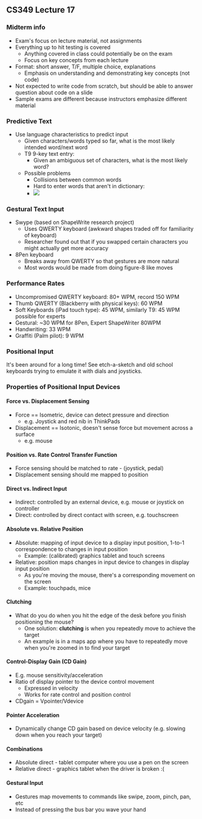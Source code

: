 ## CS349 Lecture 17

### Midterm info

* Exam's focus on lecture material, not assignments
* Everything up to hit testing is covered
  * Anything covered in class could potentially be on the exam
  * Focus on key concepts from each lecture
* Format: short answer, T/F, multiple choice, explanations
  * Emphasis on understanding and demonstrating key concepts (not code)
* Not expected to write code from scratch, but should be able to answer question about code on a slide
* Sample exams are different because instructors emphasize different material

### Predictive Text

* Use language characteristics to predict input
  * Given characters/words typed so far, what is the most likely intended word/next word
  * T9 9-key text entry:
    * Given an ambiguous set of characters, what is the most likely word?
  * Possible problems
    * Collisions between common words
    * Hard to enter words that aren't in dictionary:
    * ![](https://i.imgur.com/aQ2Q5F4.png)

### Gestural Text Input

* Swype (based on ShapeWrite research project)
  * Uses QWERTY keyboard (awkward shapes traded off for familiarity of keyboard)
  * Researcher found out that if you swapped certain characters you might actually get more accuracy
* 8Pen keyboard
  * Breaks away from QWERTY so that gestures are more natural
  * Most words would be made from doing figure-8 like moves

### Performance Rates

* Uncompromised QWERTY keyboard: 80+ WPM, record 150 WPM
* Thumb QWERTY (Blackberry with physical keys): 60 WPM
* Soft Keyboards (iPad touch type): 45 WPM, similarly T9: 45 WPM possible for experts
* Gestural: ~30 WPM for 8Pen, Expert ShapeWriter 80WPM
* Handwriting: 33 WPM
* Graffiti (Palm pilot): 9 WPM

### Positional Input

It's been around for a long time! See etch-a-sketch and old school keyboards trying to emulate it with dials and joysticks.

### Properties of Positional Input Devices

#### Force vs. Displacement Sensing

* Force == Isometric, device can detect pressure and direction
  * e.g. Joystick and red nib in ThinkPads
* Displacement == Isotonic, doesn't sense force but movement across a surface
  * e.g. mouse

#### Position vs. Rate Control Transfer Function

* Force sensing should be matched to rate - (joystick, pedal)
* Displacement sensing should me mapped to position

#### Direct vs. Indirect Input

* Indirect: controlled by an external device, e.g. mouse or joystick on controller
* Direct: controlled by direct contact with screen, e.g. touchscreen

#### Absolute vs. Relative Position

* Absolute: mapping of input device to a display input position, 1-to-1 correspondence to changes in input position
  * Example: (calibrated) graphics tablet and touch screens
* Relative: position maps changes in input device to changes in display input position
  * As you're moving the mouse, there's a corresponding movement on the screen
  * Example: touchpads, mice

#### Clutching

* What do you do when you hit the edge of the desk before you finish positioning the mouse?
  * One solution: **clutching** is when you repeatedly move to achieve the target
  * An example is in a maps app where you have to repeatedly move when you're zoomed in to find your target

#### Control-Display Gain (CD Gain)

* E.g. mouse sensitivity/acceleration
* Ratio of display pointer to the device control movement
  * Expressed in velocity
  * Works for rate control and position control
* CDgain = Vpointer/Vdevice

#### Pointer Acceleration

* Dynamically change CD gain based on device velocity (e.g. slowing down when you reach your target)

#### Combinations

* Absolute direct - tablet computer where you use a pen on the screen
* Relative direct - graphics tablet when the driver is broken :(

#### Gestural Input

* Gestures map movements to commands like swipe, zoom, pinch, pan, etc
* Instead of pressing the bus bar you wave your hand

